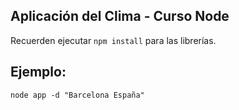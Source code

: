 ## Aplicación del Clima - Curso Node

Recuerden ejecutar ```npm install``` para las librerías.


## Ejemplo:

```
node app -d "Barcelona España"
```
